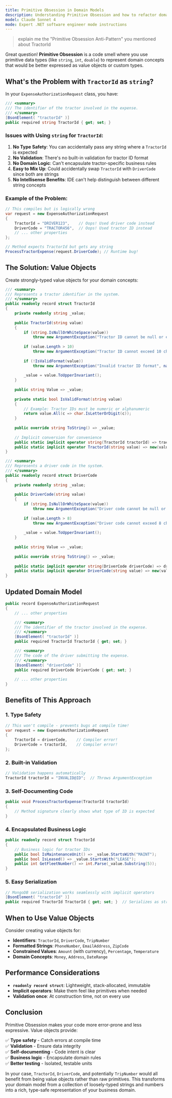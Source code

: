 ```yaml
---
title: Primitive Obsession in Domain Models
description: Understanding Primitive Obsession and how to refactor domain models using value objects for better type safety and clarity.
model: Claude Sonnet 4
mode: Expert .NET software engineer mode instructions
---
```

> explain me the "Primitive Obsession Anti-Pattern" you mentioned about TractorId


Great question! **Primitive Obsession** is a code smell where you use primitive data types (like `string`, `int`, `double`) to represent domain concepts that would be better expressed as value objects or custom types.

## What's the Problem with `TractorId` as `string`?

In your `ExpenseAuthorizationRequest` class, you have:

```csharp
/// <summary>
/// The identifier of the tractor involved in the expense.
/// </summary>
[BsonElement( "tractorId" )]
public required string TractorId { get; set; }
```

### Issues with Using `string` for `TractorId`:

1. **No Type Safety**: You can accidentally pass any string where a `TractorId` is expected
2. **No Validation**: There's no built-in validation for tractor ID format
3. **No Domain Logic**: Can't encapsulate tractor-specific business rules
4. **Easy to Mix Up**: Could accidentally swap `TractorId` with `DriverCode` since both are strings
5. **No Intellisense Benefits**: IDE can't help distinguish between different string concepts

### Example of the Problem:

```csharp
// This compiles but is logically wrong
var request = new ExpenseAuthorizationRequest 
{
    TractorId = "DRIVER123",    // Oops! Used driver code instead
    DriverCode = "TRACTOR456",  // Oops! Used tractor ID instead
    // ... other properties
};

// Method expects TractorId but gets any string
ProcessTractorExpense(request.DriverCode); // Runtime bug!
```

## The Solution: Value Objects

Create strongly-typed value objects for your domain concepts:

```csharp
/// <summary>
/// Represents a tractor identifier in the system.
/// </summary>
public readonly record struct TractorId
{
    private readonly string _value;
    
    public TractorId(string value)
    {
        if (string.IsNullOrWhiteSpace(value))
            throw new ArgumentException("Tractor ID cannot be null or empty", nameof(value));
            
        if (value.Length > 10)
            throw new ArgumentException("Tractor ID cannot exceed 10 characters", nameof(value));
            
        if (!IsValidFormat(value))
            throw new ArgumentException("Invalid tractor ID format", nameof(value));
            
        _value = value.ToUpperInvariant();
    }
    
    public string Value => _value;
    
    private static bool IsValidFormat(string value)
    {
        // Example: Tractor IDs must be numeric or alphanumeric
        return value.All(c => char.IsLetterOrDigit(c));
    }
    
    public override string ToString() => _value;
    
    // Implicit conversion for convenience
    public static implicit operator string(TractorId tractorId) => tractorId._value;
    public static implicit operator TractorId(string value) => new(value);
}

/// <summary>
/// Represents a driver code in the system.
/// </summary>
public readonly record struct DriverCode
{
    private readonly string _value;
    
    public DriverCode(string value)
    {
        if (string.IsNullOrWhiteSpace(value))
            throw new ArgumentException("Driver code cannot be null or empty", nameof(value));
            
        if (value.Length > 8)
            throw new ArgumentException("Driver code cannot exceed 8 characters", nameof(value));
            
        _value = value.ToUpperInvariant();
    }
    
    public string Value => _value;
    
    public override string ToString() => _value;
    
    public static implicit operator string(DriverCode driverCode) => driverCode._value;
    public static implicit operator DriverCode(string value) => new(value);
}
```

## Updated Domain Model

```csharp
public record ExpenseAuthorizationRequest
{
    // ... other properties

    /// <summary>
    /// The identifier of the tractor involved in the expense.
    /// </summary>
    [BsonElement( "tractorId" )]
    public required TractorId TractorId { get; set; }

    /// <summary>
    /// The code of the driver submitting the expense.
    /// </summary>
    [BsonElement( "driverCode" )]
    public required DriverCode DriverCode { get; set; }
    
    // ... other properties
}
```

## Benefits of This Approach

### 1. **Type Safety**
```csharp
// This won't compile - prevents bugs at compile time!
var request = new ExpenseAuthorizationRequest 
{
    TractorId = driverCode,    // Compiler error!
    DriverCode = tractorId,    // Compiler error!
};
```

### 2. **Built-in Validation**
```csharp
// Validation happens automatically
TractorId tractorId = "INVALID@ID";  // Throws ArgumentException
```

### 3. **Self-Documenting Code**
```csharp
public void ProcessTractorExpense(TractorId tractorId)
{
    // Method signature clearly shows what type of ID is expected
}
```

### 4. **Encapsulated Business Logic**
```csharp
public readonly record struct TractorId
{
    // Business logic for tractor IDs
    public bool IsMaintenanceUnit() => _value.StartsWith("MAINT");
    public bool IsLeased() => _value.StartsWith("LEASE");
    public int GetFleetNumber() => int.Parse(_value.Substring(5));
}
```

### 5. **Easy Serialization**
```csharp
// MongoDB serialization works seamlessly with implicit operators
[BsonElement( "tractorId" )]
public required TractorId TractorId { get; set; }  // Serializes as string
```

## When to Use Value Objects

Consider creating value objects for:

- **Identifiers**: `TractorId`, `DriverCode`, `TripNumber`
- **Formatted Strings**: `PhoneNumber`, `EmailAddress`, `ZipCode`
- **Constrained Values**: `Amount` (with currency), `Percentage`, `Temperature`
- **Domain Concepts**: `Money`, `Address`, `DateRange`

## Performance Considerations

- **`readonly record struct`**: Lightweight, stack-allocated, immutable
- **Implicit operators**: Make them feel like primitives when needed
- **Validation once**: At construction time, not on every use

## Conclusion

Primitive Obsession makes your code more error-prone and less expressive. Value objects provide:

✅ **Type safety** - Catch errors at compile time  
✅ **Validation** - Ensure data integrity  
✅ **Self-documenting** - Code intent is clear  
✅ **Business logic** - Encapsulate domain rules  
✅ **Better testing** - Isolated, testable units  

In your case, `TractorId`, `DriverCode`, and potentially `TripNumber` would all benefit from being value objects rather than raw primitives. This transforms your domain model from a collection of loosely-typed strings and numbers into a rich, type-safe representation of your business domain.